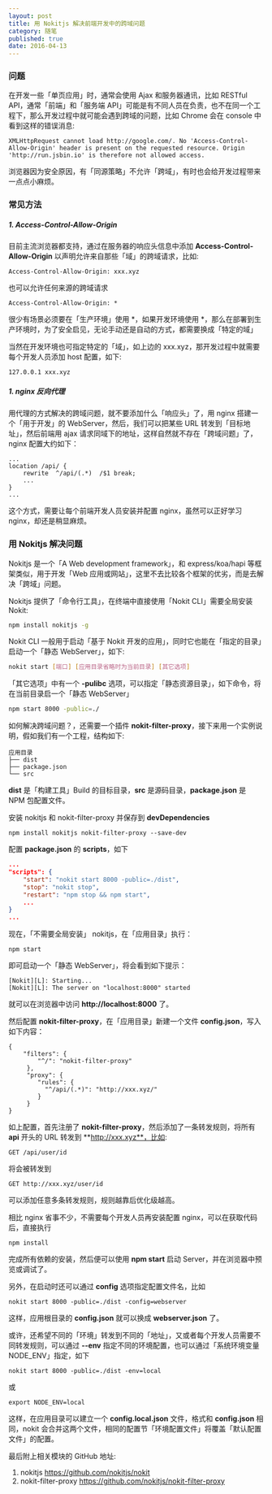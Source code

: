 ```yaml
---
layout: post
title: 用 Nokitjs 解决前端开发中的跨域问题 
category: 随笔
published: true
date: 2016-04-13
---
```


### 问题
在开发一些「单页应用」时，通常会使用 Ajax 和服务器通讯，比如 RESTful API，通常「前端」和「服务端 API」可能是有不同人员在负责，也不在同一个工程下，那么开发过程中就可能会遇到跨域的问题，比如 Chrome 会在 console 中看到这样的错误消息:

```
XMLHttpRequest cannot load http://google.com/. No 'Access-Control-Allow-Origin' header is present on the requested resource. Origin 'http://run.jsbin.io' is therefore not allowed access.
```

浏览器因为安全原因，有「同源策略」不允许「跨域」，有时也会给开发过程带来一点点小麻烦。

<!--more-->

### 常见方法
  

##### 1. Access-Control-Allow-Origin 
目前主流浏览器都支持，通过在服务器的响应头信息中添加 **Access-Control-Allow-Origin** 以声明允许来自那些「域」的跨域请求，比如:
```
Access-Control-Allow-Origin: xxx.xyz
```
也可以允许任何来源的跨域请求
```
Access-Control-Allow-Origin: *
```

很少有场景必须要在「生产环境」使用 *，如果开发环境使用 *，那么在部署到生产环境时，为了安全启见，无论手动还是自动的方式，都需要换成「特定的域」

当然在开发环境也可指定特定的「域」，如上边的 xxx.xyz，那开发过程中就需要每个开发人员添加 host 配置，如下:
```
127.0.0.1 xxx.xyz
```

##### 1. nginx 反向代理
用代理的方式解决的跨域问题，就不要添加什么「响应头」了，用 nginx 搭建一个「用于开发」的 WebServer，然后，我们可以把某些 URL 转发到「目标地址」，然后前端用 ajax 请求同域下的地址，这样自然就不存在「跨域问题」了，nginx 配置大约如下：
```
...
location /api/ {
    rewrite  ^/api/(.*)  /$1 break;
    ...
} 
... 
```

这个方式，需要让每个前端开发人员安装并配置 nginx，虽然可以正好学习 nginx，却还是稍显麻烦。

### 用 Nokitjs 解决问题 
Nokitjs 是一个「A Web development framework」，和 express/koa/hapi 等框架类似，用于开发「Web 应用或网站」，这里不去比较各个框架的优劣，而是去解决「跨域」问题。

Nokitjs 提供了「命令行工具」，在终端中直接使用「Nokit CLI」需要全局安装 Nokit:
```sh
npm install nokitjs -g
```

Nokit CLI 一般用于启动「基于 Nokit 开发的应用」，同时它也能在「指定的目录」启动一个「静态 WebServer」，如下:
```sh
nokit start [端口] [应用目录省略时为当前目录] [其它选项]
```
「其它选项」中有一个 **-pulibc** 选项，可以指定「静态资源目录」，如下命令，将在当前目录启一个「静态 WebServer」
```sh
npm start 8000 -public=./
```

如何解决跨域问题？，还需要一个插件 **nokit-filter-proxy**，接下来用一个实例说明，假如我们有一个工程，结构如下:
```
应用目录
├── dist
├── package.json
└── src
```

**dist** 是「构建工具」Build 的目标目录，**src** 是源码目录，**package.json** 是 NPM 包配置文件。

安装 nokitjs 和 nokit-filter-proxy 并保存到 **devDependencies**

```
npm install nokitjs nokit-filter-proxy --save-dev
``` 

配置 **package.json** 的 **scripts**，如下
```json
...
"scripts": {
    "start": "nokit start 8000 -public=./dist",
    "stop": "nokit stop",
    "restart": "npm stop && npm start",
    ...
}
...
```
现在，「不需要全局安装」 nokitjs，在「应用目录」执行：
```
npm start
```
即可启动一个「静态 WebServer」，将会看到如下提示：
```
[Nokit][L]: Starting...
[Nokit][L]: The server on "localhost:8000" started
```
就可以在浏览器中访问 **http://localhost:8000** 了。

然后配置 **nokit-filter-proxy**，在「应用目录」新建一个文件 **config.json**，写入如下内容：
```
{
    "filters": {
        "^/": "nokit-filter-proxy"
     },
     "proxy": {
        "rules": {
          "^/api/(.*)": "http://xxx.xyz/"
        }
     }
}
```

如上配置，首先注册了 **nokit-filter-proxy**，然后添加了一条转发规则，将所有 **api** 开头的 URL 转发到 **http://xxx.xyz**，比如: 
```
GET /api/user/id
``` 

将会被转发到 

```
GET http://xxx.xyz/user/id
```
可以添加任意多条转发规则，规则越靠后优化级越高。

相比 nginx 省事不少，不需要每个开发人员再安装配置 nginx，可以在获取代码后，直接执行

```
npm install
```
  
完成所有依赖的安装，然后便可以使用 **npm start** 启动 Server，并在浏览器中预览或调试了。

另外，在启动时还可以通过 **config** 选项指定配置文件名，比如
```
nokit start 8000 -public=./dist -config=webserver
```

这样，应用根目录的 **config.json** 就可以换成 **webserver.json** 了。

或许，还希望不同的「环境」转发到不同的「地址」，又或者每个开发人员需要不同转发规则，可以通过 **--env** 指定不同的环境配置，也可以通过「系统环境变量 NODE_ENV」指定，如下
```
nokit start 8000 -public=./dist -env=local
```

或

```
export NODE_ENV=local
```

这样，在应用目录可以建立一个 **config.local.json** 文件，格式和 **config.json** 相同，nokit 会合并这两个文件，相同的配置节「环境配置文件」将覆盖「默认配置文件」的配置。


最后附上相关模块的 GitHub 地址:
1. nokitjs https://github.com/nokitjs/nokit
2. nokit-filter-proxy https://github.com/nokitjs/nokit-filter-proxy


